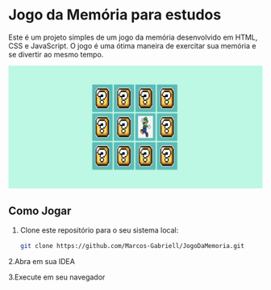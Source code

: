 # Jogo da Memória para estudos 

Este é um projeto simples de um jogo da memória desenvolvido em HTML, CSS e JavaScript. O jogo é uma ótima maneira de exercitar sua memória e se divertir ao mesmo tempo.

![IMG](https://github.com/Marcos-Gabriell/JogoDaMemoria/blob/master/Desktop%20Screenshot%202023.10.08%20-%2020.18.40.36.png) 


## Como Jogar

1. Clone este repositório para o seu sistema local:
   ```sh
   git clone https://github.com/Marcos-Gabriell/JogoDaMemoria.git


2.Abra em sua IDEA

3.Execute em seu navegador
